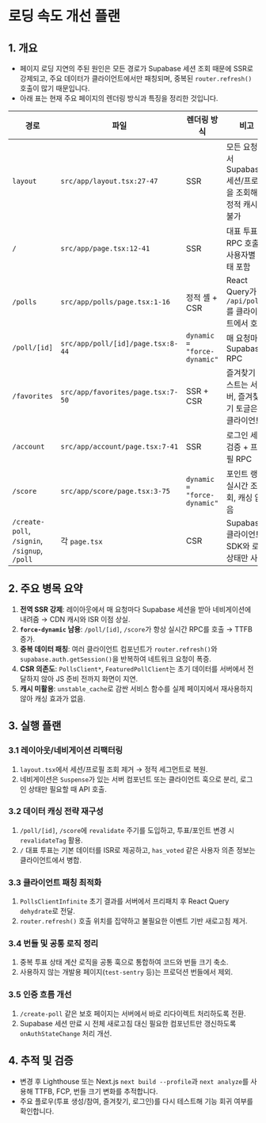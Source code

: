# 로딩 속도 개선 플랜

## 1. 개요
- 페이지 로딩 지연의 주된 원인은 모든 경로가 Supabase 세션 조회 때문에 SSR로 강제되고, 주요 데이터가 클라이언트에서만 패칭되며, 중복된 `router.refresh()` 호출이 많기 때문입니다.
- 아래 표는 현재 주요 페이지의 렌더링 방식과 특징을 정리한 것입니다.

| 경로 | 파일 | 렌더링 방식 | 비고 |
| --- | --- | --- | --- |
| `layout` | `src/app/layout.tsx:27-47` | SSR | 모든 요청에서 Supabase 세션/프로필을 조회해 정적 캐시 불가 |
| `/` | `src/app/page.tsx:12-41` | SSR | 대표 투표 RPC 호출, 사용자별 상태 포함 |
| `/polls` | `src/app/polls/page.tsx:1-16` | 정적 셸 + CSR | React Query가 `/api/polls`를 클라이언트에서 호출 |
| `/poll/[id]` | `src/app/poll/[id]/page.tsx:8-44` | `dynamic = "force-dynamic"` | 매 요청마다 Supabase RPC |
| `/favorites` | `src/app/favorites/page.tsx:7-50` | SSR + CSR | 즐겨찾기 리스트는 서버, 즐겨찾기 토글은 클라이언트 |
| `/account` | `src/app/account/page.tsx:7-41` | SSR | 로그인 세션 검증 + 프로필 RPC |
| `/score` | `src/app/score/page.tsx:3-75` | `dynamic = "force-dynamic"` | 포인트 랭킹 실시간 조회, 캐싱 없음 |
| `/create-poll`, `/signin`, `/signup`, `/poll` | 각 `page.tsx` | CSR | Supabase 클라이언트 SDK와 로컬 상태만 사용 |

## 2. 주요 병목 요약
1. **전역 SSR 강제**: 레이아웃에서 매 요청마다 Supabase 세션을 받아 네비게이션에 내려줌 → CDN 캐시와 ISR 이점 상실.
2. **`force-dynamic` 남용**: `/poll/[id]`, `/score`가 항상 실시간 RPC를 호출 → TTFB 증가.
3. **중복 데이터 패칭**: 여러 클라이언트 컴포넌트가 `router.refresh()`와 `supabase.auth.getSession()`을 반복하여 네트워크 요청이 폭증.
4. **CSR 의존도**: `PollsClient*`, `FeaturedPollClient`는 초기 데이터를 서버에서 전달하지 않아 JS 준비 전까지 화면이 지연.
5. **캐시 미활용**: `unstable_cache`로 감싼 서비스 함수를 실제 페이지에서 재사용하지 않아 캐싱 효과가 없음.

## 3. 실행 플랜

### 3.1 레이아웃/네비게이션 리팩터링
1. `layout.tsx`에서 세션/프로필 조회 제거 → 정적 세그먼트로 복원.
2. 네비게이션은 `Suspense`가 있는 서버 컴포넌트 또는 클라이언트 훅으로 분리, 로그인 상태만 필요할 때 API 호출.

### 3.2 데이터 캐싱 전략 재구성
1. `/poll/[id]`, `/score`에 `revalidate` 주기를 도입하고, 투표/포인트 변경 시 `revalidateTag` 활용.
2. `/` 대표 투표는 기본 데이터를 ISR로 제공하고, `has_voted` 같은 사용자 의존 정보는 클라이언트에서 병합.

### 3.3 클라이언트 패칭 최적화
1. `PollsClientInfinite` 초기 결과를 서버에서 프리패치 후 React Query `dehydrate`로 전달.
2. `router.refresh()` 호출 위치를 집약하고 불필요한 이벤트 기반 새로고침 제거.

### 3.4 번들 및 공통 로직 정리
1. 중복 투표 상태 계산 로직을 공통 훅으로 통합하여 코드와 번들 크기 축소.
2. 사용하지 않는 개발용 페이지(`test-sentry` 등)는 프로덕션 번들에서 제외.

### 3.5 인증 흐름 개선
1. `/create-poll` 같은 보호 페이지는 서버에서 바로 리다이렉트 처리하도록 전환.
2. Supabase 세션 만료 시 전체 새로고침 대신 필요한 컴포넌트만 갱신하도록 `onAuthStateChange` 처리 개선.

## 4. 추적 및 검증
- 변경 후 Lighthouse 또는 Next.js `next build --profile`과 `next analyze`를 사용해 TTFB, FCP, 번들 크기 변화를 추적합니다.
- 주요 플로우(투표 생성/참여, 즐겨찾기, 로그인)를 다시 테스트해 기능 회귀 여부를 확인합니다.
